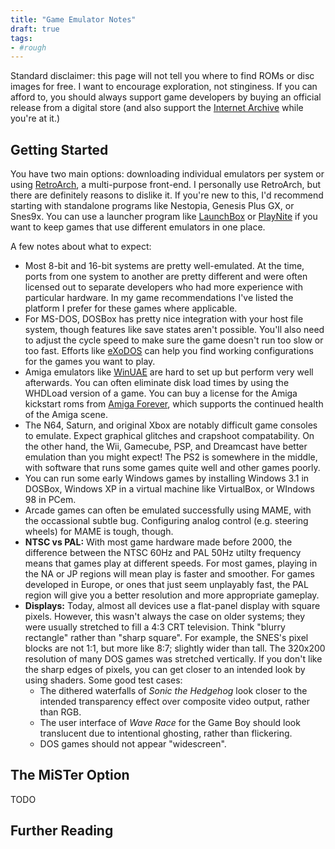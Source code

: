 ```yaml
---
title: "Game Emulator Notes"
draft: true
tags:
- #rough 
---
```


Standard disclaimer: this page will not tell you where to find ROMs or disc images for free. I want to encourage exploration, not stinginess. If you can afford to, you should always support game developers by buying an official release from a digital store (and also support the [Internet Archive](https://archive.org/) while you're at it.)

## Getting Started

You have two main options: downloading individual emulators per system or using [RetroArch](https://www.retroarch.com/), a multi-purpose front-end. I personally use RetroArch, but there are definitely reasons to dislike it. If you're new to this, I'd recommend starting with standalone programs like Nestopia, Genesis Plus GX, or Snes9x. You can use a launcher program like [LaunchBox](https://www.launchbox-app.com/) or [PlayNite](https://playnite.link/) if you want to keep games that use different emulators in one place.

A few notes about what to expect:
- Most 8-bit and 16-bit systems are pretty well-emulated. At the time, ports from one system to another are pretty different and were often licensed out to separate developers who had more experience with particular hardware. In my game recommendations I've listed the platform I prefer for these games where applicable.
- For MS-DOS, DOSBox has pretty nice integration with your host file system, though features like save states aren't possible. You'll also need to adjust the cycle speed to make sure the game doesn't run too slow or too fast. Efforts like [eXoDOS](https://kotaku.com/one-mans-quest-to-collect-every-classic-pc-game-in-exis-1839432488) can help you find working configurations for the games you want to play.
- Amiga emulators like [WinUAE](https://www.winuae.net/) are hard to set up but perform very well afterwards. You can often eliminate disk load times by using the WHDLoad version of a game. You can buy a license for the Amiga kickstart roms from [Amiga Forever](https://www.amigaforever.com/), which supports the continued health of the Amiga scene.
- The N64, Saturn, and original Xbox are notably difficult game consoles to emulate. Expect graphical glitches and crapshoot compatability. On the other hand, the Wii, Gamecube, PSP, and Dreamcast have better emulation than you might expect! The PS2 is somewhere in the middle, with software that runs some games quite well and other games poorly.
- You can run some early Windows games by installing Windows 3.1 in DOSBox, Windows XP in a virtual machine like VirtualBox, or WIndows 98 in PCem.
- Arcade games can often be emulated successfully using MAME, with the occassional subtle bug. Configuring analog control (e.g. steering wheels) for MAME is tough, though.
- **NTSC vs PAL:** With most game hardware made before 2000, the difference between the NTSC 60Hz and PAL 50Hz utilty frequency means that games play at different speeds. For most games, playing in the NA or JP regions will mean play is faster and smoother. For games developed in Europe, or ones that just seem unplayably fast, the PAL region will give you a better resolution and more appropriate gameplay.
- **Displays:** Today, almost all devices use a flat-panel display with square pixels. However, this wasn't always the case on older systems; they were usually stretched to fill a 4:3 CRT television. Think "blurry rectangle" rather than "sharp square". For example, the SNES's pixel blocks are not 1:1, but more like 8:7; slightly wider than tall. The 320x200 resolution of many DOS games was stretched vertically. If you don't like the sharp edges of pixels, you can get closer to an intended look by using shaders. Some good test cases:
	- The dithered waterfalls of *Sonic the Hedgehog* look closer to the intended transparency effect over composite video output, rather than RGB.
	- The user interface of *Wave Race* for the Game Boy should look translucent due to intentional ghosting, rather than flickering.
	- DOS games should not appear "widescreen". 

## The MiSTer Option

TODO

## Further Reading